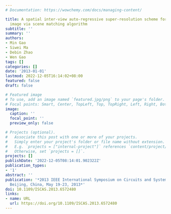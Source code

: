 ```yaml
---
# Documentation: https://wowchemy.com/docs/managing-content/

title: A spatial inter-view auto-regressive super-resolution scheme for multi-view
  image via scene matching algorithm
subtitle: ''
summary: ''
authors:
- Min Gao
- Siwei Ma
- Debin Zhao
- Wen Gao
tags: []
categories: []
date: '2013-01-01'
lastmod: 2022-12-05T16:14:02+08:00
featured: false
draft: false

# Featured image
# To use, add an image named `featured.jpg/png` to your page's folder.
# Focal points: Smart, Center, TopLeft, Top, TopRight, Left, Right, BottomLeft, Bottom, BottomRight.
image:
  caption: ''
  focal_point: ''
  preview_only: false

# Projects (optional).
#   Associate this post with one or more of your projects.
#   Simply enter your project's folder or file name without extension.
#   E.g. `projects = ["internal-project"]` references `content/project/deep-learning/index.md`.
#   Otherwise, set `projects = []`.
projects: []
publishDate: '2022-12-05T08:14:01.902322Z'
publication_types:
- '1'
abstract: ''
publication: '*2013 IEEE International Symposium on Circuits and Systems (ISCAS2013),
  Beijing, China, May 19-23, 2013*'
doi: 10.1109/ISCAS.2013.6572480
links:
- name: URL
  url: https://doi.org/10.1109/ISCAS.2013.6572480
---
```


